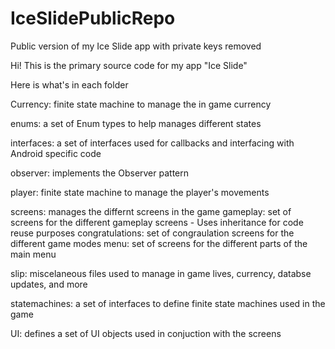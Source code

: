 # IceSlidePublicRepo
Public version of my Ice Slide app with private keys removed

Hi! This is the primary source code for my app "Ice Slide" 

Here is what's in each folder

Currency: finite state machine to manage the in game currency

enums: a set of Enum types to help manages different states

interfaces: a set of interfaces used for callbacks and interfacing with Android specific code

observer: implements the Observer pattern

player: finite state machine to manage the player's movements

screens: manages the differnt screens in the game
    gameplay: set of screens for the different gameplay screens
        - Uses inheritance for code reuse purposes
        congratulations: set of congraulation screens for the different game modes
    menu: set of screens for the different parts of the main menu
    
slip:  miscelaneous files used to manage in game lives, currency, databse updates, and more

statemachines: a set of interfaces to define finite state machines used in the game

UI: defines a set of UI objects used in conjuction with the screens



